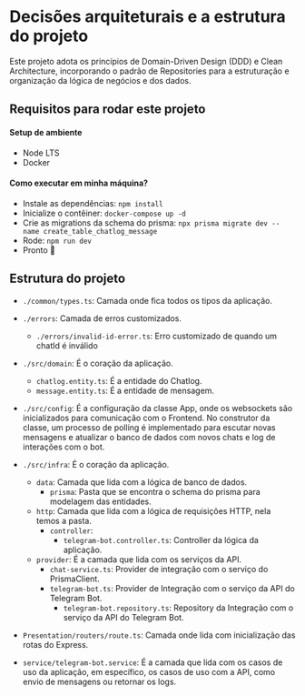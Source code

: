 # Decisões arquiteturais e a estrutura do projeto
Este projeto adota os princípios de Domain-Driven Design (DDD) e Clean Architecture, incorporando o padrão de Repositories para a estruturação e organização da lógica de negócios e dos dados.

## Requisitos para rodar este projeto

#### Setup de ambiente
- Node LTS
- Docker

#### Como executar em minha máquina?
- Instale as dependências: `npm install`
- Inicialize o contêiner: `docker-compose up -d`
- Crie as migrations da schema do prisma: `npx prisma migrate dev --name create_table_chatlog_message`
- Rode: `npm run dev`
- Pronto 🎉

## Estrutura do projeto
- `./common/types.ts`: Camada onde fica todos os tipos da aplicação.

- `./errors`: Camada de erros customizados.
   - `./errors/invalid-id-error.ts`: Erro customizado de quando um chatId é inválido

- `./src/domain`: É o coração da aplicação.
   - `chatlog.entity.ts`: É a entidade do Chatlog.
   - `message.entity.ts`: É a entidade de mensagem.

- `./src/config`: É a configuração da classe App, onde os websockets são inicializados para comunicação com o Frontend. No construtor da classe, um processo de polling é implementado para escutar novas mensagens e atualizar o banco de dados com novos chats e log de interações com o bot.

- `./src/infra`: É o coração da aplicação.
  - `data`: Camada que lida com a lógica de banco de dados.
    - `prisma`: Pasta que se encontra o schema do prisma para modelagem das entidades.
  - `http`: Camada que lida com a lógica de requisições HTTP, nela temos a pasta.
    - `controller`:
      - `telegram-bot.controller.ts`: Controller da lógica da aplicação.
  - `provider`: É a camada que lida com os serviços da API.
      - `chat-service.ts`: Provider de integração com o serviço do PrismaClient.
      - `telegram-bot.ts`: Provider de Integração com o serviço da API do Telegram Bot.
        - `telegram-bot.repository.ts`: Repository da Integração com o serviço da API do Telegram Bot.
- `Presentation/routers/route.ts`: Camada onde lida com inicialização das rotas do Express. 

- `service/telegram-bot.service`: É a camada que lida com os casos de uso da aplicação, em específico, os casos de uso com a API, como envio de mensagens ou retornar os logs.







   
